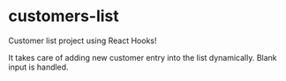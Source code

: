 # customers-list
Customer list project using React Hooks!

It takes care of adding new customer entry into the list dynamically. Blank input is handled.
